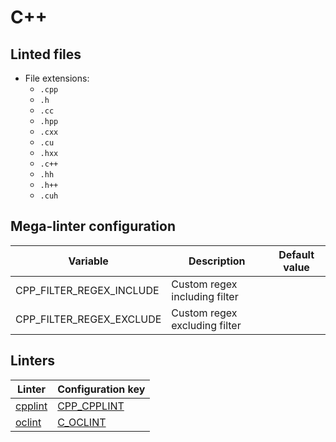 <!-- markdownlint-disable MD003 MD020 MD033 MD041 -->
<!-- Generated by .automation/build.py, please do not update manually -->
# C++

## Linted files

- File extensions:
  - `.cpp`
  - `.h`
  - `.cc`
  - `.hpp`
  - `.cxx`
  - `.cu`
  - `.hxx`
  - `.c++`
  - `.hh`
  - `.h++`
  - `.cuh`

## Mega-linter configuration

| Variable | Description | Default value |
| ----------------- | -------------- | -------------- |
| CPP_FILTER_REGEX_INCLUDE | Custom regex including filter |  |
| CPP_FILTER_REGEX_EXCLUDE | Custom regex excluding filter |  |

## Linters

| Linter | Configuration key |
| ------ | ----------------- |
| [cpplint](https://github.com/nvuillam/mega-linter/tree/master/docs/descriptors/cpp_cpplint.md#readme) | [CPP_CPPLINT](https://github.com/nvuillam/mega-linter/tree/master/docs/descriptors/cpp_cpplint.md#readme) |
| [oclint](https://github.com/nvuillam/mega-linter/tree/master/docs/descriptors/cpp_oclint.md#readme) | [C_OCLINT](https://github.com/nvuillam/mega-linter/tree/master/docs/descriptors/cpp_oclint.md#readme) |
